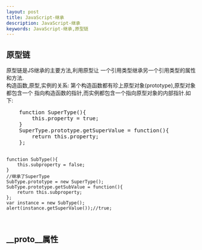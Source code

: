 ```yaml
---
layout: post
title: JavaScript-继承
description: JavaScript-继承
keywords: JavaScript-继承,原型链
---
```

<h2>原型链</h2>
<p>
    原型链是JS继承的主要方法,利用原型让
    一个引用类型继承另一个引用类型的属性和方法.<br/>
    构造函数,原型,实例的关系:
    第个构造函数都有珍上原型对象(prototype),原型对象都包含一个
    指向构造函数的指针,而实例都包含一个指向原型对象的内部指针.如下:

</p>
<pre>
    function SuperType(){
        this.property = true;
    }
    SuperType.prototype.getSuperValue = function(){
        return this.property;
    };

    function SubType(){
        this.subproperty = false;
    }
    //继承了SuperType
    SubType.prototype = new SuperType();
    SubType.prototype.getSubValue = function(){
        return this.subproperty;
    };
    var instance = new SubType();
    alert(instance.getSuperValue());//true;
</pre>




<h2>__proto__属性</h2>
<div>
    <style type="text/css">
        .main-article pre{
            color: #008000;
            font-weight: bold;
        }

    </style>
</div>
<p>
    每个对象都 有一个内部属性__proto__,
    指向这个对象的原型对象,
    通过这个内部属性,可以从实例对象读取原型对象的属性.
</p>
<p>
    正常情况下,__proto__属性的指向与constructor.prototype属性是一致的.
</p>
<pre>
    Array.prototype.p = 'abc'
    var a = new Array();
    console.log(a.__proto__.p);//abc
    console.log(a.constructor.prototype.p); //abc
    //都是用来读取原型对象,__proto__更简洁
</pre>
<p>
    __proto__ 目前还不是标准,但我们有时可以用来帮助理解继承

</p>

<pre>
    var a = {x:1};
    var b = {__proto__:a};
    b.x
    //1

    //b对象本身并没有x属性,
    但是javascript引擎通过__proto__属性,
    找到它的原型对象a,
    然后读取a的x属性.

</pre>
<pre>
    //原型对象自己的__proto__属性,也可以指向其它对象,
    从而一级一级地形成"原型链"(prototype chain);

    var a = {x:1};
    var b = {__proto__:a}
    var c = {__proto__:b}

    c.x
    //1

    //空对象的__proto__属性，默认指向Object.prototype.

    var a = {};
    a.__proto__ === Object.prototype;
    //true

    //通过构造函数生成实例对象时，实例对象的__proto__属性
    自动指向构造函数的prototype对象。

    var f = function(){};
    var a = {};
    f.prototype = a;
    var o = new f();
    o.__proto__ === a;
    //true
</pre>

<h3>属性的继承</h3>
<p>
    属性的继承有两种，一种是对象自身的原生属性，
    另一种是继承自原型的继承属性。
</p>
<h4>对象的原生属性</h4>
<p>
    对象的本身的所有属性，
    可以用Object.getOwnPrototyNames方法获得。

</p>
<pre>
    Object.getOwnPropertyNames(Date);
//["length", "name", "arguments", "caller", "prototype", "UTC", "parse", "now"]
</pre>
<p>
    对象本身的属性中，有的是可以枚举的（enumberable），
    有的是不可以枚举的,只获取那些可以枚举的属性,可以使用
    Object.keys()方法
</p>
<pre>
    Object.keys(Date);
    // []

    //判断对象是否具有某个属性,使用hasOwnProperty方法
    Date.hasOwnProperty("length");
    //true

    Array.hasOwnProperty('length');
    //true
</pre>

<h4>对象的继承属性</h4>
<p>
    用Object.create方法创造的对象,会继承所有的原型对象的属性
</p>
<pre>
    var proto = {p1: 123};
    var o = Object.create(proto);

    o.p1; //123

    o.hasOwnProperty("p1");
    //false
    //o对象本身没有p1属性
</pre>
<h3>获取所有属性</h3>
<p>
    判断一个对象是否具有某个属性(不管是自身的还是继承的),可以使用in运算符.
</p>
<pre>
    'lenght' in Date;
    //true

    "toString" in Date;
    //true
</pre>
<p>
    获得对象的所有可枚举属性(不管是自身的还是继承的),可以使用
    for-in循环

</p>
<pre>
    var o1 = {p1:123};
    var o2 = Object.create(o1,{
        p2:{value: "abc", enumerable: true}
    });

    for(p in o2){console.log(p);}
    //p2
    //p1
</pre>
<p>
    为了在for...in 循环中获得对象自身的属性,可以采用hasOwnProperty方法判断一下.
</p>
<pre>
    for(var name in Object){
        if(Object.hasOwnProperty(name)){
            console.log(name);
        }
    }
</pre>
<p>
    获得对象的所有属性(不管是自身的还是继承的,以及是否可枚举),
    可以使用下面的函数.
</p>
<pre>
    function get_proper_name(obj){
        var props = {};
        while(obj){
            Object.getOwnPropertyNames(obj).forEach(function(p){
                props[p] = true;
            });
            obj = Object.getPrototypeOf(obj);
        }
        return Object.getOwnPropertyNames(props);
    }

    get_proper_name({a:1,b:2,c:3});

["a", "b", "c", "constructor", "toString", "toLocaleString", "valueOf", "hasOwnProperty", "isPrototypeOf", "propertyIsEnumerable", "__defineGetter__", "__lookupGetter__", "__defineSetter__", "__lookupSetter__"]

    get_proper_name(Date);

["__lookupSetter__", "__lookupGetter__", "arguments", "valueOf", "prototype", "length", "propertyIsEnumerable", "hasOwnProperty", "toString", "constructor", "parse", "isPrototypeOf", "UTC", "bind", "__defineSetter__", "apply", "__defineGetter__", "toLocaleString", "caller", "call", "name", "now"]
</pre>



